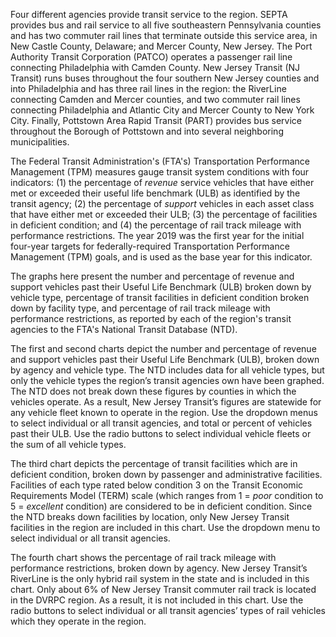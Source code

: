 Four different agencies provide transit service to the region. SEPTA provides bus and rail service to all five southeastern Pennsylvania counties and has two commuter rail lines that terminate outside this service area, in New Castle County, Delaware; and Mercer County, New Jersey. The Port Authority Transit Corporation (PATCO) operates a passenger rail line connecting Philadelphia with Camden County. New Jersey Transit (NJ Transit) runs buses throughout the four southern New Jersey counties and into Philadelphia and has three rail lines in the region: the RiverLine connecting Camden and Mercer counties, and two commuter rail lines connecting Philadelphia and Atlantic City and Mercer County to New York City. Finally, Pottstown Area Rapid Transit (PART) provides bus service throughout the Borough of Pottstown and into several neighboring municipalities.

The Federal Transit Administration's (FTA's) Transportation Performance Management (TPM) measures gauge transit system conditions with four indicators: (1) the percentage of _revenue_ service vehicles that have either met or exceeded their useful life benchmark (ULB) as identified by the transit agency; (2) the percentage of _support_ vehicles in each asset class that have either met or exceeded their ULB; (3) the percentage of facilities in deficient condition; and (4) the percentage of rail track mileage with performance restrictions. The year 2019 was the first year for the initial four-year targets for federally-required Transportation Performance Management (TPM) goals, and is used as the base year for this indicator.

The graphs here present the number and percentage of revenue and support vehicles past their Useful Life Benchmark (ULB) broken down by vehicle type, percentage of transit facilities in deficient condition broken down by facility type, and percentage of rail track mileage with performance restrictions, as reported by each of the region's transit agencies to the FTA's National Transit Database (NTD).

The first and second charts depict the number and percentage of revenue and support vehicles past their Useful Life Benchmark (ULB), broken down by agency and vehicle type. The NTD includes data for all vehicle types, but only the vehicle types the region’s transit agencies own have been graphed. The NTD does not break down these figures by counties in which the vehicles operate. As a result, New Jersey Transit’s figures are statewide for any vehicle fleet known to operate in the region. Use the dropdown menus to select individual or all transit agencies, and total or percent of vehicles past their ULB. Use the radio buttons to select individual vehicle fleets or the sum of all vehicle types. 

The third chart depicts the percentage of transit facilities which are in deficient condition, broken down by passenger and administrative facilities. Facilities of each type rated below condition 3 on the Transit Economic Requirements Model (TERM) scale (which ranges from 1 = _poor_ condition to 5 = _excellent_ condition) are considered to be in deficient condition. Since the NTD breaks down facilities by location, only New Jersey Transit facilities in the region are included in this chart. Use the dropdown menu to select individual or all transit agencies.

The fourth chart shows the percentage of rail track mileage with performance restrictions, broken down by agency. New Jersey Transit’s RiverLine is the only hybrid rail system in the state and is included in this chart. Only about 6% of New Jersey Transit commuter rail track is located in the DVRPC region. As a result, it is not included in this chart. Use the radio buttons to select individual or all transit agencies’ types of rail vehicles which they operate in the region.